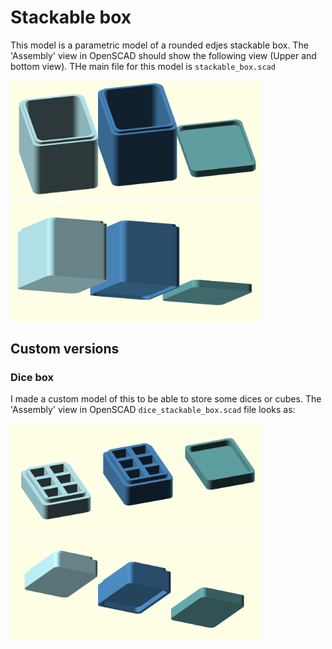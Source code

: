 # Stackable box


This model is a parametric model of a rounded edjes stackable box. The 'Assembly' view in OpenSCAD should show the following view (Upper and bottom view). THe main file for this model is `stackable_box.scad`

<img src="./../media/15_stackable_box_scad_up.png" width=400;/> <img src="./../media/15_stackable_box_scad_down.png" width=400;/>

## Custom versions

### Dice box

I made a custom model of this to be able to store some dices or cubes. The 'Assembly' view in OpenSCAD `dice_stackable_box.scad` file looks as:

<img src="./../media/15_stackable_box_scad_dice_up.png" width=400;/> <img src="./../media/15_stackable_box_scad_dice_down.png" width=400;/>